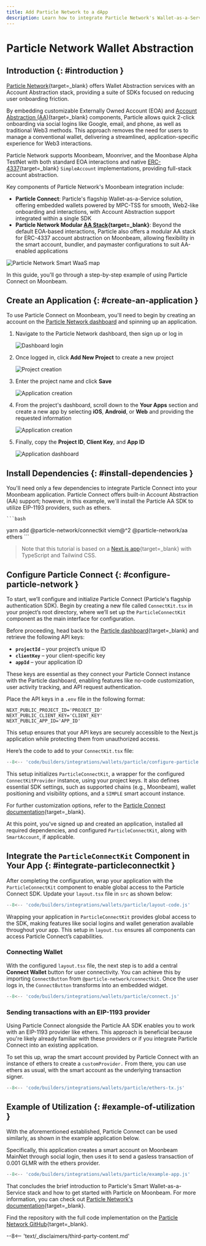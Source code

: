 ```yaml
---
title: Add Particle Network to a dApp
description: Learn how to integrate Particle Network's Wallet-as-a-Service into a dApp built on Moonbeam to enable MPC-based onboarding and ERC-4337 AA interaction.
---
```


# Particle Network Wallet Abstraction

## Introduction {: #introduction }

[Particle Network](https://particle.network){target=\_blank} offers Wallet Abstraction services with an Account Abstraction stack, providing a suite of SDKs focused on reducing user onboarding friction. 

By embedding customizable Externally Owned Account (EOA) and [Account Abstraction (AA)](https://docs.particle.network/developers/account-abstraction){target=\_blank} components, Particle allows quick 2-click onboarding via social logins like Google, email, and phone, as well as traditional Web3 methods. This approach removes the need for users to manage a conventional wallet, delivering a streamlined, application-specific experience for Web3 interactions.

Particle Network supports Moonbeam, Moonriver, and the Moonbase Alpha TestNet with both standard EOA interactions and native [ERC-4337](https://eips.ethereum.org/EIPS/eip-4337){target=\_blank} `SimpleAccount` implementations, providing full-stack account abstraction.

Key components of Particle Network's Moonbeam integration include:

- **Particle Connect**: Particle's flagship Wallet-as-a-Service solution, offering embedded wallets powered by MPC-TSS for smooth, Web2-like onboarding and interactions, with Account Abstraction support integrated within a single SDK
- **Particle Network Modular [AA Stack](https://docs.particle.network/developers/account-abstraction){target=\_blank}**: Beyond the default EOA-based interactions, Particle also offers a modular AA stack for ERC-4337 account abstraction on Moonbeam, allowing flexibility in the smart account, bundler, and paymaster configurations to suit AA-enabled applications

![Particle Network Smart WaaS map](/images/builders/integrations/wallets/particle/particle-1.webp)

In this guide, you'll go through a step-by-step example of using Particle Connect on Moonbeam.

## Create an Application {: #create-an-application }

To use Particle Connect on Moonbeam, you'll need to begin by creating an account on the [Particle Network dashboard](https://dashboard.particle.network) and spinning up an application.

1. Navigate to the Particle Network dashboard, then sign up or log in

    ![Dashboard login](/images/builders/integrations/wallets/particle/particle-2.webp)

2. Once logged in, click **Add New Project** to create a new project

    ![Project creation](/images/builders/integrations/wallets/particle/particle-3.webp)

3. Enter the project name and click **Save**

    ![Application creation](/images/builders/integrations/wallets/particle/particle-4.webp)

4. From the project's dashboard, scroll down to the **Your Apps** section and create a new app by selecting **iOS**, **Android**, or **Web** and providing the requested information

    ![Application creation](/images/builders/integrations/wallets/particle/particle-5.webp)

5. Finally, copy the **Project ID**, **Client Key**, and **App ID**

    ![Application dashboard](/images/builders/integrations/wallets/particle/particle-6.webp)

## Install Dependencies {: #install-dependencies }

You'll need only a few dependencies to integrate Particle Connect into your Moonbeam application. Particle Connect offers built-in Account Abstraction (AA) support; however, in this example, we'll install the Particle AA SDK to utilize EIP-1193 providers, such as ethers.


    ```bash
 yarn add @particle-network/connectkit viem@^2 @particle-network/aa ethers
    ```

> Note that this tutorial is based on a [Next.js app](https://nextjs.org/docs/getting-started/installation){target=\_blank} with TypeScript and Tailwind CSS.

## Configure Particle Connect {: #configure-particle-network }

To start, we’ll configure and initialize Particle Connect (Particle's flagship authentication SDK). Begin by creating a new file called `ConnectKit.tsx` in your project’s root directory, where we’ll set up the `ParticleConnectKit` component as the main interface for configuration.

Before proceeding, head back to the [Particle dashboard](https://dashboard.particle.network){target=\_blank} and retrieve the following API keys:

- **`projectId`** – your project’s unique ID
- **`clientKey`** – your client-specific key
- **`appId`** – your application ID

These keys are essential as they connect your Particle Connect instance with the Particle dashboard, enabling features like no-code customization, user activity tracking, and API request authentication.

Place the API keys in a `.env` file in the following format:

```shell
NEXT_PUBLIC_PROJECT_ID='PROJECT_ID'
NEXT_PUBLIC_CLIENT_KEY='CLIENT_KEY'
NEXT_PUBLIC_APP_ID='APP_ID'
```

This setup ensures that your API keys are securely accessible to the Next.js application while protecting them from unauthorized access.

Here’s the code to add to your `ConnectKit.tsx` file:

```js
--8<-- 'code/builders/integrations/wallets/particle/configure-particle.js'
```

This setup initializes `ParticleConnectKit`, a wrapper for the configured `ConnectKitProvider` instance, using your project keys. It also defines essential SDK settings, such as supported chains (e.g., Moonbeam), wallet positioning and visibility options, and a `SIMPLE` smart account instance.

For further customization options, refer to the [Particle Connect documentation](https://developers.particle.network/api-reference/connect/desktop/web#configuration){target=\_blank}.


At this point, you've signed up and created an application, installed all required dependencies, and configured `ParticleConnectKit`, along with `SmartAccount`, if applicable.

## Integrate the `ParticleConnectKit` Component in Your App {: #integrate-particleconnectkit }

After completing the configuration, wrap your application with the `ParticleConnectKit` component to enable global access to the Particle Connect SDK. Update your `layout.tsx` file in `src` as shown below:

```js
--8<-- 'code/builders/integrations/wallets/particle/layout-code.js'
```

Wrapping your application in `ParticleConnectKit` provides global access to the SDK, making features like social logins and wallet generation available throughout your app. This setup in `layout.tsx` ensures all components can access Particle Connect’s capabilities.

### Connecting Wallet

With the configured `layout.tsx` file, the next step is to add a central **Connect Wallet** button for user connectivity. You can achieve this by importing `ConnectButton` from `@particle-network/connectkit`. Once the user logs in, the `ConnectButton` transforms into an embedded widget.

```js
--8<-- 'code/builders/integrations/wallets/particle/connect.js'
```

### Sending transactions with an EIP-1193 provider

Using Particle Connect alongside the Particle AA SDK enables you to work with an EIP-1193 provider like ethers. This approach is beneficial because you're likely already familiar with these providers or if you integrate Particle Connect into an existing application.

To set this up, wrap the smart account provided by Particle Connect with an instance of ethers to create a `customProvider.` From there, you can use ethers as usual, with the smart account as the underlying transaction signer.

```js
--8<-- 'code/builders/integrations/wallets/particle/ethers-tx.js'
```

## Example of Utilization {: #example-of-utilization }

With the aforementioned established, Particle Connect can be used similarly, as shown in the example application below.

Specifically, this application creates a smart account on Moonbeam MainNet through social login, then uses it to send a gasless transaction of 0.001 GLMR with the ethers provider.

```js
--8<-- 'code/builders/integrations/wallets/particle/example-app.js'
```

That concludes the brief introduction to Particle's Smart Wallet-as-a-Service stack and how to get started with Particle on Moonbeam. For more information, you can check out [Particle Network's documentation](https://docs.particle.network){target=\_blank}.

Find the repository with the full code implementation on the [Particle Network GitHub](https://github.com/Particle-Network/connect-moonbeam-tutorial){target=\_blank}.

--8<-- 'text/_disclaimers/third-party-content.md'

